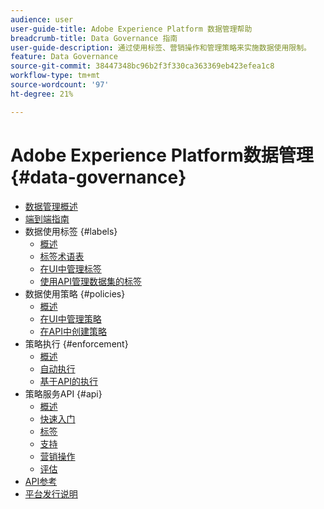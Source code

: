```yaml
---
audience: user
user-guide-title: Adobe Experience Platform 数据管理帮助
breadcrumb-title: Data Governance 指南
user-guide-description: 通过使用标签、营销操作和管理策略来实施数据使用限制。
feature: Data Governance
source-git-commit: 38447348bc96b2f3f330ca363369eb423efea1c8
workflow-type: tm+mt
source-wordcount: '97'
ht-degree: 21%

---
```



# Adobe Experience Platform数据管理 {#data-governance}

* [数据管理概述](home.md)
* [端到端指南](./e2e.md)
* 数据使用标签 {#labels}
   * [概述](labels/overview.md)
   * [标签术语表](labels/reference.md)
   * [在UI中管理标签](labels/user-guide.md)
   * [使用API管理数据集的标签](labels/dataset-api.md)
* 数据使用策略 {#policies}
   * [概述](policies/overview.md)
   * [在UI中管理策略](policies/user-guide.md)
   * [在API中创建策略](policies/create.md)
* 策略执行 {#enforcement}
   * [概述](enforcement/overview.md)
   * [自动执行](enforcement/auto-enforcement.md)
   * [基于API的执行](enforcement/api-enforcement.md)
* 策略服务API {#api}
   * [概述](api/overview.md)
   * [快速入门](api/getting-started.md)
   * [标签](api/labels.md)
   * [支持](api/policies.md)
   * [营销操作](api/marketing-actions.md)
   * [评估](api/evaluation.md)
* [API参考](https://www.adobe.io/experience-platform-apis/references/policy-service/)
* [平台发行说明](https://www.adobe.com/go/platform-release-notes-en)